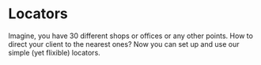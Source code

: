 # Locators
Imagine, you have 30 different shops or offices or any other points. How to direct your client to the nearest ones? Now you can set up and use our simple (yet flixible) locators.

